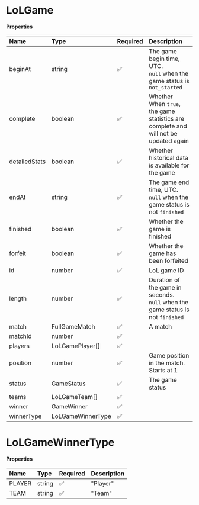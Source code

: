 # LoLGame

**Properties**

| Name          | Type              | Required | Description                                                                         |
| :------------ | :---------------- | :------- | :---------------------------------------------------------------------------------- |
| beginAt       | string            | ✅       | The game begin time, UTC. <br/>`null` when the game status is `not_started`         |
| complete      | boolean           | ✅       | Whether When `true`, the game statistics are complete and will not be updated again |
| detailedStats | boolean           | ✅       | Whether historical data is available for the game                                   |
| endAt         | string            | ✅       | The game end time, UTC. <br/>`null` when the game status is not `finished`          |
| finished      | boolean           | ✅       | Whether the game is finished                                                        |
| forfeit       | boolean           | ✅       | Whether the game has been forfeited                                                 |
| id            | number            | ✅       | LoL game ID                                                                         |
| length        | number            | ✅       | Duration of the game in seconds. <br/>`null` when the game status is not `finished` |
| match         | FullGameMatch     | ✅       | A match                                                                             |
| matchId       | number            | ✅       |                                                                                     |
| players       | LoLGamePlayer[]   | ✅       |                                                                                     |
| position      | number            | ✅       | Game position in the match. Starts at 1                                             |
| status        | GameStatus        | ✅       | The game status                                                                     |
| teams         | LoLGameTeam[]     | ✅       |                                                                                     |
| winner        | GameWinner        | ✅       |                                                                                     |
| winnerType    | LoLGameWinnerType | ✅       |                                                                                     |

# LoLGameWinnerType

**Properties**

| Name   | Type   | Required | Description |
| :----- | :----- | :------- | :---------- |
| PLAYER | string | ✅       | "Player"    |
| TEAM   | string | ✅       | "Team"      |

<!-- This file was generated by liblab | https://liblab.com/ -->

